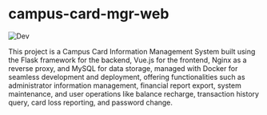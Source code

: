 # campus-card-mgr-web
![Dev](https://img.shields.io/badge/Status-Under_Development-blue)

This project is a Campus Card Information Management System built using the Flask framework for the backend, Vue.js for 
the frontend, Nginx as a reverse proxy, and MySQL for data storage, managed with Docker for seamless development and 
deployment, offering functionalities such as administrator information management, financial report export, 
system maintenance, and user operations like balance recharge, transaction history query, card loss reporting, 
and password change.
